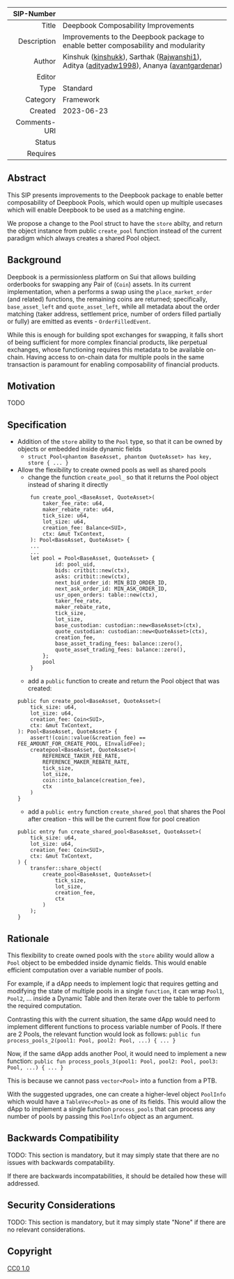 | SIP-Number          |  |
| ---:                | :--- |
| Title               | Deepbook Composability Improvements |
| Description         | Improvements to the Deepbook package to enable better composability and modularity |
| Author              | Kinshuk ([kinshukk](https://github.com/kinshukk)), Sarthak ([Rajwanshi1](https://github.com/Rajwanshi1)), Aditya ([adityadw1998](https://github.com/adityadw1998)), Ananya ([avantgardenar](https://github.com/avantgardenar)) |
| Editor              |  |
| Type                | Standard |
| Category            | Framework |
| Created             | 2023-06-23 |
| Comments-URI        |  |
| Status              |  |
| Requires            |  |

## Abstract

This SIP presents improvements to the Deepbook package to enable better composability of Deepbook Pools, which would open up multiple usecases which will enable Deepbook to be used as a matching engine.

We propose a change to the Pool struct to have the `store` abilty, and return the object instance from public `create_pool` function instead of the current paradigm which always creates a shared Pool object.

## Background

Deepbook is a permissionless platform on Sui that allows building orderbooks for swapping any Pair of (`Coin`) assets. In its current implementation, when a performs a swap using the `place_market_order` (and related) functions, the remaining coins are returned; specifically, `base_asset_left` and `quote_asset_left`, while all metadata about the order matching (taker address, settlement price, number of orders filled partially or fully) are emitted as events - `OrderFilledEvent`.

While this is enough for building spot exchanges for swapping, it falls short of being sufficient for more complex financial products, like perpetual exchanges, whose functioning requires this metadata to be available on-chain. Having access to on-chain data for multiple pools in the same transaction is paramount for enabling composability of financial products.

## Motivation

TODO

## Specification

- Addition of the `store` ability to the `Pool` type, so that it can be owned by objects or embedded inside dynamic fields
  - `struct Pool<phantom BaseAsset, phantom QuoteAsset> has key, store { ... }`
- Allow the flexibility to create owned pools as well as shared pools
    - change the function `create_pool_` so that it returns the Pool object instead of sharing it directly
    ```move
        fun create_pool_<BaseAsset, QuoteAsset>(
            taker_fee_rate: u64,
            maker_rebate_rate: u64,
            tick_size: u64,
            lot_size: u64,
            creation_fee: Balance<SUI>,
            ctx: &mut TxContext,
        ): Pool<BaseAsset, QuoteAsset> {
        ...
        ...
        let pool = Pool<BaseAsset, QuoteAsset> {
                id: pool_uid,
                bids: critbit::new(ctx),
                asks: critbit::new(ctx),
                next_bid_order_id: MIN_BID_ORDER_ID,
                next_ask_order_id: MIN_ASK_ORDER_ID,
                usr_open_orders: table::new(ctx),
                taker_fee_rate,
                maker_rebate_rate,
                tick_size,
                lot_size,
                base_custodian: custodian::new<BaseAsset>(ctx),
                quote_custodian: custodian::new<QuoteAsset>(ctx),
                creation_fee,
                base_asset_trading_fees: balance::zero(),
                quote_asset_trading_fees: balance::zero(),
            };
            pool
        }
    ```
    - add a `public` function to create and return the Pool object that was created:
    ```move
    public fun create_pool<BaseAsset, QuoteAsset>(
        tick_size: u64,
        lot_size: u64,
        creation_fee: Coin<SUI>,
        ctx: &mut TxContext,
    ): Pool<BaseAsset, QuoteAsset> {
        assert!(coin::value(&creation_fee) == FEE_AMOUNT_FOR_CREATE_POOL, EInvalidFee);
        createpool<BaseAsset, QuoteAsset>(
            REFERENCE_TAKER_FEE_RATE,
            REFERENCE_MAKER_REBATE_RATE,
            tick_size,
            lot_size,
            coin::into_balance(creation_fee),
            ctx
        )
    }
    ```
    - add a `public entry` function `create_shared_pool` that shares the Pool after creation - this will be the current flow for pool creation
    ```move
    public entry fun create_shared_pool<BaseAsset, QuoteAsset>(
        tick_size: u64,
        lot_size: u64,
        creation_fee: Coin<SUI>,
        ctx: &mut TxContext,
    ) {
        transfer::share_object(
            create_pool<BaseAsset, QuoteAsset>(
                tick_size,
                lot_size,
                creation_fee,
                ctx
            )
        );
    }
    ```
    


## Rationale

This flexibility to create owned pools with the `store` ability would allow a `Pool` object to be embedded inside dynamic fields. This would enable efficient computation over a variable number of pools. 

For example, if a dApp needs to implement logic that requires getting and modifying the state of multiple pools in a single `function`, it can wrap `Pool1`, `Pool2`, ... inside a Dynamic Table and then iterate over the table to perform the required computation. 

Contrasting this with the current situation, the same dApp would need to implement different functions to process variable number of Pools. If there are 2 Pools, the relevant function would look as follows:
`public fun process_pools_2(pool1: Pool, pool2: Pool, ...) { ... }`

Now, if the same dApp adds another Pool, it would need to implement a new function:
`public fun process_pools_3(pool1: Pool, pool2: Pool, pool3: Pool, ...) { ... }`

This is because we cannot pass `vector<Pool>` into a function from a PTB.

With the suggested upgrades, one can create a higher-level object `PoolInfo` which would have a `TableVec<Pool>` as one of its fields. This would allow the dApp to implement a single function `process_pools` that can process any number of pools by passing this `PoolInfo` object as an argument.

## Backwards Compatibility
TODO: 
This section is mandatory, but it may simply state that there are no issues with backwards compatability.

If there are backwards incompatabilities, it should be detailed how these will addressed.

## Security Considerations

TODO:
This section is mandatory, but it may simply state "None" if there are no relevant considerations.

## Copyright

[CC0 1.0](../LICENSE.md)
